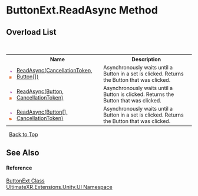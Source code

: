 # ButtonExt.ReadAsync Method 
 


## Overload List
&nbsp;<table><tr><th></th><th>Name</th><th>Description</th></tr><tr><td>![Public method](media/pubmethod.gif "Public method")![Static member](media/static.gif "Static member")</td><td><a href="M_UltimateXR_Extensions_Unity_UI_ButtonExt_ReadAsync">ReadAsync(CancellationToken, Button[])</a></td><td>
Asynchronously waits until a Button in a set is clicked. Returns the Button that was clicked.</td></tr><tr><td>![Public method](media/pubmethod.gif "Public method")![Static member](media/static.gif "Static member")</td><td><a href="M_UltimateXR_Extensions_Unity_UI_ButtonExt_ReadAsync_1">ReadAsync(Button, CancellationToken)</a></td><td>
Asynchronously waits until a Button is clicked. Returns the Button that was clicked.</td></tr><tr><td>![Public method](media/pubmethod.gif "Public method")![Static member](media/static.gif "Static member")</td><td><a href="M_UltimateXR_Extensions_Unity_UI_ButtonExt_ReadAsync_2">ReadAsync(Button[], CancellationToken)</a></td><td>
Asynchronously waits until a Button in a set is clicked. Returns the Button that was clicked.</td></tr></table>&nbsp;
<a href="#buttonext.readasync-method">Back to Top</a>

## See Also


#### Reference
<a href="T_UltimateXR_Extensions_Unity_UI_ButtonExt">ButtonExt Class</a><br /><a href="N_UltimateXR_Extensions_Unity_UI">UltimateXR.Extensions.Unity.UI Namespace</a><br />